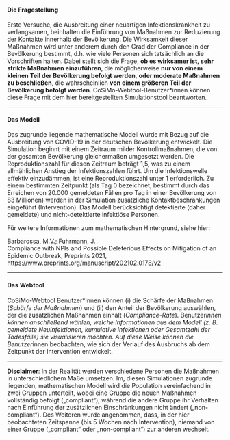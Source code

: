 #### **Die Fragestellung**
Erste Versuche, die Ausbreitung einer neuartigen Infektionskrankheit zu verlangsamen, beinhalten die Einführung von Maßnahmen zur Reduzierung der Kontakte innerhalb der Bevölkerung. Die Wirksamkeit dieser Maßnahmen wird unter anderem durch den Grad der Compliance in der Bevölkerung bestimmt, d.h. wie viele Personen sich tatsächlich an die Vorschriften halten. Dabei stellt sich die Frage, **ob es wirksamer ist, sehr strikte Maßnahmen einzuführen**, die möglicherweise **nur von einem kleinen Teil der Bevölkerung befolgt werden**, **oder moderate Maßnahmen zu beschließen**, die wahrscheinlich **von einem größeren Teil der Bevölkerung befolgt werden**. CoSiMo-Webtool-Benutzer\*innen können diese Frage mit dem hier bereitgestellten Simulationstool beantworten.

---

#### **Das Modell**
Das zugrunde liegende mathematische Modell wurde mit Bezug auf die Ausbreitung von COVID-19 in der deutschen Bevölkerung entwickelt. Die Simulation beginnt mit einem Zeitraum milder Kontrollmaßnahmen, die von der gesamten Bevölkerung gleichermaßen umgesetzt werden. Die Reproduktionszahl für diesen Zeitraum beträgt 1,5, was zu einem allmählichen Anstieg der Infektionszahlen führt. Um die Infektionswelle effektiv einzudämmen, ist eine Reproduktionszahl unter 1 erforderlich. Zu einem bestimmten Zeitpunkt (als Tag 0 bezeichnet, bestimmt durch das Erreichen von 20.000 gemeldeten Fällen pro Tag in einer Bevölkerung von 83 Millionen) werden in der Simulation zusätzliche Kontaktbeschränkungen eingeführt (Intervention). Das Modell berücksichtigt detektierte (daher gemeldete) und nicht-detektierte infektiöse Personen.

Für weitere Informationen zum mathematischen Hintergrund, siehe hier:

Barbarossa, M.V.; Fuhrmann, J.  
Compliance with NPIs and Possible Deleterious Effects on Mitigation of an Epidemic Outbreak, Preprints 2021,  
https://www.preprints.org/manuscript/202102.0178/v2

---

#### **Das Webtool**
CoSiMo-Webtool Benutzer\*innen können (i) die Schärfe der Maßnahmen (*Schärfe der Maßnahmen*) und (ii) den Anteil der Bevölkerung auswählen, der die zusätzlichen Maßnahmen einhält (*Compliance-Rate*). Benutzer*innen können anschließend wählen, welche Informationen aus dem Modell (z. B. gemeldete Neuinfektionen, kumulative Infektionen oder Gesamtzahl der Todesfälle) sie visualisieren möchten. Auf diese Weise können die Benutzer*innen beobachten, wie sich der Verlauf des Ausbruchs ab dem Zeitpunkt der Intervention entwickelt.

---

**Disclaimer**: In der Realität werden verschiedene Personen die Maßnahmen in unterschiedlichem Maße umsetzen. Im, diesen Simulationen zugrunde liegenden, mathematischen Modell wird die Population vereinfachend in zwei Gruppen unterteilt, wobei eine Gruppe die neuen Maßnahmen vollständig befolgt („compliant“), während die andere Gruppe ihr Verhalten nach Einführung der zusätzlichen Einschränkungen nicht ändert („non-compliant“). Des Weiteren wurde angenommen, dass, in der hier beobachteten Zeitspanne (bis 5 Wochen nach Intervention), niemand von einer Gruppe („compliant“ oder „non-compliant“) zur anderen wechselt.

